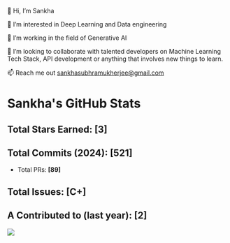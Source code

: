 👋 Hi, I’m Sankha

👀 I’m interested in Deep Learning and Data engineering

🌱 I’m working in the field of Generative AI

💞️ I’m looking to collaborate with talented developers on Machine Learning Tech Stack, API development or anything that involves new things to learn.

📫 Reach me out sankhasubhramukherjee@gmail.com




# Sankha's GitHub Stats

## Total Stars Earned: **[3]**
## Total Commits (2024): **[521]**
- Total PRs: **[89]**
## Total Issues: **[C+]**
## A Contributed to (last year): **[2]**

<a href="https://github.com/SANKHA1">
  <img src="https://github-readme-stats.vercel.app/api?username=SANKHA1&show_icons=true&count_private=true" />
</a>
